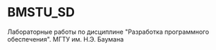 # BMSTU_SD
Лабораторные работы по дисциплине "Разработка программного обеспечения". МГТУ им. Н.Э. Баумана
